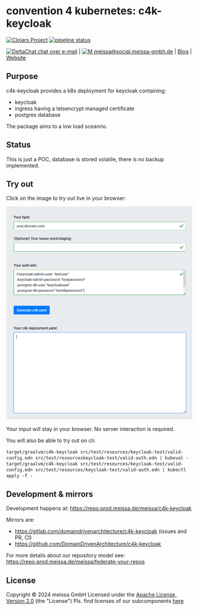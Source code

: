# convention 4 kubernetes: c4k-keycloak
[![Clojars Project](https://img.shields.io/clojars/v/org.domaindrivenarchitecture/c4k-keycloak.svg)](https://clojars.org/org.domaindrivenarchitecture/c4k-keycloak) [![pipeline status](https://gitlab.com/domaindrivenarchitecture/c4k-keycloak/badges/master/pipeline.svg)](https://gitlab.com/domaindrivenarchitecture/c4k-keycloak/-/commits/master) 

[<img src="https://domaindrivenarchitecture.org/img/delta-chat.svg" width=20 alt="DeltaChat"> chat over e-mail](mailto:buero@meissa-gmbh.de?subject=community-chat) | [<img src="https://meissa.de/images/parts/contact/mastodon36_hue9b2464f10b18e134322af482b9c915e_5501_filter_14705073121015236177.png" width=20 alt="M"> meissa@social.meissa-gmbh.de](https://social.meissa-gmbh.de/@meissa) | [Blog](https://domaindrivenarchitecture.org) | [Website](https://meissa.de)

## Purpose

c4k-keycloak provides a k8s deployment for keycloak containing:
* keycloak
* ingress having a letsencrypt managed certificate
* postgres database

The package aims to a low load sceanrio.

## Status

This is just a POC, database is stored volatile, there is no backup implemented.

## Try out

Click on the image to try out live in your browser:

[![Try it out](/doc/tryItOut.png "Try out yourself")](https://domaindrivenarchitecture.org/pages/dda-provision/c4k-keycloak/)

Your input will stay in your browser. No server interaction is required.

You will also be able to try out on cli:
```
target/graalvm/c4k-keycloak src/test/resources/keycloak-test/valid-config.edn src/test/resourceskeycloak-test/valid-auth.edn | kubeval -
target/graalvm/c4k-keycloak src/test/resources/keycloak-test/valid-config.edn src/test/resources/keycloak-test/valid-auth.edn | kubectl apply -f -
```

## Development & mirrors

Development happens at: https://repo.prod.meissa.de/meissa/c4k-keycloak

Mirrors are:

* https://gitlab.com/domaindrivenarchitecture/c4k-keycloak (issues and PR, CI)
* https://github.com/DomainDrivenArchitecture/c4k-keycloak

For more details about our repository model see: https://repo.prod.meissa.de/meissa/federate-your-repos

## License

Copyright © 2024 meissa GmbH
Licensed under the [Apache License, Version 2.0](LICENSE) (the "License")
Pls. find licenses of our subcomponents [here](doc/SUBCOMPONENT_LICENSE)
